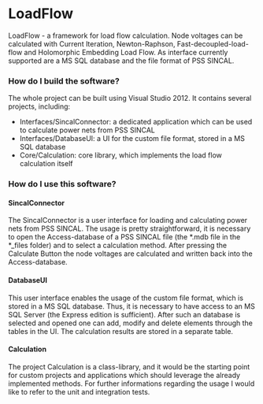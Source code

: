 LoadFlow
========
LoadFlow - a framework for load flow calculation. Node voltages can be calculated with Current Iteration, Newton-Raphson, Fast-decoupled-load-flow and Holomorphic Embedding Load Flow.
As interface currently supported are a MS SQL database and the file format of PSS SINCAL.

### How do I build the software? ###

The whole project can be built using Visual Studio 2012. It contains several projects, including:
* Interfaces/SincalConnector: a dedicated application which can be used to calculate power nets from PSS SINCAL
* Interfaces/DatabaseUI: a UI for the custom file format, stored in a MS SQL database
* Core/Calculation: core library, which implements the load flow calculation itself

### How do I use this software? ###

#### SincalConnector ####
The SincalConnector is a user interface for loading and calculating power nets from PSS SINCAL. The usage is pretty straightforward, it is necessary to open the Access-database of a PSS SINCAL file (the *.mdb file in the *_files folder) and to select a calculation method. After pressing the Calculate Button the node voltages are calculated and written back into the Access-database.

#### DatabaseUI ####
This user interface enables the usage of the custom file format, which is stored in a MS SQL database. Thus, it is necessary to have access to an MS SQL Server (the Express edition is sufficient). After such an database is selected and opened one can add, modify and delete elements through the tables in the UI. The calculation results are stored in a separate table.

#### Calculation ####
The project Calculation is a class-library, and it would be the starting point for custom projects and applications which should leverage the already implemented methods. For further informations regarding the usage I would like to refer to the unit and integration tests.